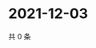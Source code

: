 # 2021-12-03

共 0 条

<!-- BEGIN WEIBO -->
<!-- 最后更新时间 Fri Dec 03 2021 11:09:13 GMT+0800 (China Standard Time) -->

<!-- END WEIBO -->

